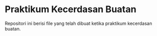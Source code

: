 # Praktikum Kecerdasan Buatan  
Repositori ini berisi file yang telah dibuat ketika praktikum kecerdasan buatan.